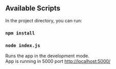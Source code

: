 
## Available Scripts

In the project directory, you can run:

### `npm install`
### `node index.js`

Runs the app in the development mode.\
App is running in 5000 port [http://localhost:5000/](http://localhost:5000/) 
